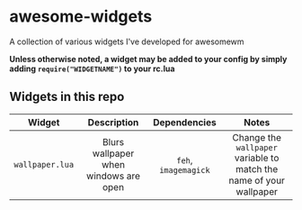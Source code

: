 # awesome-widgets
A collection of various widgets I've developed for awesomewm

**Unless otherwise noted, a widget may be added to your config by simply adding `require("WIDGETNAME")` to your rc.lua**

## Widgets in this repo
|Widget|Description|Dependencies|Notes|
|:-:|:-:|:-:|:-:|
|`wallpaper.lua`|Blurs wallpaper when windows are open|`feh`, `imagemagick`|Change the `wallpaper` variable to match the name of your wallpaper|
